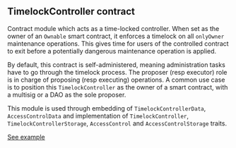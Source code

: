 ## TimelockController contract

Contract module which acts as a time-locked controller. When set as the
owner of an `Ownable` smart contract, it enforces a timelock on all
`onlyOwner` maintenance operations. This gives time for users of the
controlled contract to exit before a potentially dangerous maintenance
operation is applied.

By default, this contract is self-administered, meaning administration tasks
have to go through the timelock process. The proposer (resp executor) role
is in charge of proposing (resp executing) operations. A common use case is
to position this `TimelockController` as the owner of a smart contract, with
a multisig or a DAO as the sole proposer.

This module is used through embedding of `TimelockControllerData`, `AccessControlData` and
implementation of `TimelockController`, `TimelockControllerStorage`, `AccessControl` and
`AccessControlStorage` traits.

[See example](https://supercolony-net.github.io/openbrush-contracts/smart-contracts/timelock-controller)
